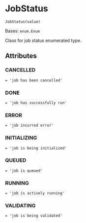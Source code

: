 # JobStatus



`JobStatus(value)`

Bases: `enum.Enum`

Class for job status enumerated type.

## Attributes



### CANCELLED

`= 'job has been cancelled'`



### DONE

`= 'job has successfully run'`



### ERROR

`= 'job incurred error'`



### INITIALIZING

`= 'job is being initialized'`



### QUEUED

`= 'job is queued'`



### RUNNING

`= 'job is actively running'`



### VALIDATING

`= 'job is being validated'`
